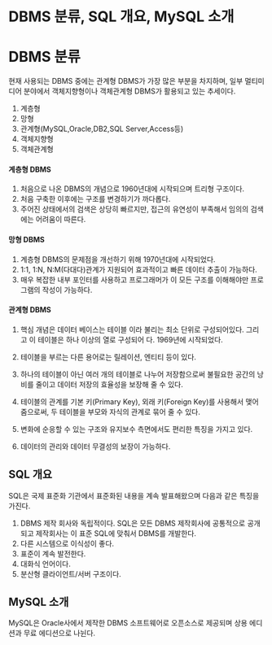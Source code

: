# DBMS 분류, SQL 개요, MySQL 소개

# DBMS 분류

현재 사용되는 DBMS 중에는 관계형 DBMS가 가장 많은 부분을 차지하며, 일부 멀티미디어 분야에서 객체지향형이나 객체관계형 DBMS가 활용되고 있는 추세이다.

1. 계층형
2. 망형
3. 관계형(MySQL,Oracle,DB2,SQL Server,Access등)
4. 객체지향형
5. 객체관계형

#### 계층형 DBMS

1. 처음으로 나온 DBMS의 개념으로 1960년대에 시작되으며 트리형 구조이다.
2. 처음 구축한 이후에는 구조를 변경하기가 까다롭다.
3. 주어진 상태에서의 검색은 상당히 빠르지만, 접근의 유연성이 부족해서 임의의 검색에는 어려움이 따른다.

#### 망형 DBMS

1. 계층형 DBMS의 문제점을 개선하기 위해 1970년대에 시작되었다.
2. 1:1, 1:N, N:M(다대다)관계가 지원되어 효과적이고 빠른 데이터 추출이 가능하다.
3. 매우 복잡한 내부 포인터를 사용하고 프로그래머가 이 모든 구조를 이해해야만 프로그램의 작성이 가능하다.

#### 관계형 DBMS

1. 핵심 개념은 데이터 베이스는 테이블 이라 불리는 최소 단위로 구성되어있다. 그리고 이 테이블은 하나 이상의 열로 구성되어 다. 1969년에 시작되었다.

2. 테이블을 부르는 다른 용어로는 릴레이션, 엔티티 등이 있다.

3. 하나의 테이블이 아닌 여러 개의 테이블로 나누어 저장함으로써 불필요한 공간의 낭비를 줄이고 데이터 저장의 효율성을 보장해 줄 수 있다.

4. 테이블의 관계를 기본 키(Primary Key), 외래 키(Foreign Key)를 사용해서 맺어 줌으로써, 두 테이블을 부모와 자식의 관계로 묶어 줄 수 있다.

5. 변화에 순응할 수 있는 구조와 유지보수 측면에서도 편리한 특징을 가지고 있다.

6. 데이터의 관리와 데이터 무결성의 보장이 가능하다.

## SQL 개요

SQL은 국제 표준화 기관에서 표준화된 내용을 계속 발표해왔으며 다음과 같은 특징을 가진다.

1. DBMS 제작 회사와 독립적이다. SQL은 모든 DBMS 제작회사에 공통적으로 공개되고 제작회사는 이 표준 SQL에 맞춰서 DBMS를 개발한다.
2. 다른 시스템으로 이식성이 좋다.
3. 표준이 계속 발전한다.
4. 대화식 언어이다.
5. 분산형 클라이언트/서버 구조이다.

## MySQL 소개

MySQL은 Oracle사에서 제작한 DBMS 소프트웨어로 오픈소스로 제공되며 상용 에디션과 무료 에디션으로 나뉜다.
